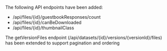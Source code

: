 The following API endpoints have been added:

- /api/files/{id}/guestbookResponses/count
- /api/files/{id}/canBeDownloaded
- /api/files/{id}/thumbnailClass

The getVersionFiles endpoint (/api/datasets/{id}/versions/{versionId}/files) has been extended to support pagination and ordering

